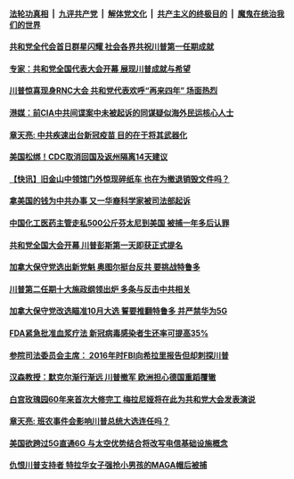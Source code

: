 

####  [法轮功真相](../../../../basic/blob/master/README.md?t=08260431) &nbsp;|&nbsp; [九评共产党](../../../../9ping.md/blob/master/README.md?t=08260431) &nbsp;|&nbsp; [解体党文化](../../../../jtdwh.md/blob/master/README.md?t=08260431)  &nbsp;|&nbsp; [共产主义的终极目的](../../../../gczydzjmd.md/blob/master/README.md?t=08260431) &nbsp;|&nbsp; [魔鬼在统治我们的世界](../../../../mgztzwmdsj.md/blob/master/README.md?t=08260431) 

#### [共和党全代会首日群星闪耀 社会各界共祝川普第一任期成就](../pages/soh6/415030.md?t=08260431) 
#### [专家：共和党全国代表大会开幕 展现川普成就与希望  ](../pages/soh6/414904.md?t=08260431) 
#### [川普惊喜现身RNC大会 共和党代表欢呼“再来四年” 场面热烈](../pages/soh6/414784.md?t=08260431) 
#### [港媒：前CIA中共间谍案中未被起诉的同谋疑似海外民运核心人士](../pages/soh6/414751.md?t=08260431) 
#### [章天亮: 中共疾速出台新冠疫苗 目的在于将其武器化](../pages/soh6/414748.md?t=08260431) 
#### [美国松绑！CDC取消回国及返州隔离14天建议](../pages/soh6/414724.md?t=08260431) 
#### [【快讯】旧金山中领馆门外惊现碎纸车 也在为撤退销毁文件吗？](../pages/soh6/414736.md?t=08260431) 
#### [拿美国的钱为中共办事 又一华裔科学家被司法部起诉](../pages/soh6/414727.md?t=08260431) 
#### [中国化工医药主管走私500公斤芬太尼到美国 被捕一年多后认罪](../pages/soh6/414691.md?t=08260431) 
#### [共和党全国大会开幕  川普彭斯第一天即获正式提名](../pages/soh6/414682.md?t=08260431) 
#### [加拿大保守党选出新党魁 奥图尔挺台反共 要挑战特鲁多](../pages/soh6/414676.md?t=08260431) 
#### [川普第二任期十大施政纲领出炉 多条与反击中共相关](../pages/soh6/414664.md?t=08260431) 
#### [加拿大保守党改选瞄准10月大选 誓要推翻特鲁多 并严禁华为5G ](../pages/soh6/414538.md?t=08260431) 
#### [FDA紧急批准血浆疗法 新冠病毒感染者生还率可提高35%](../pages/soh6/414493.md?t=08260431) 
#### [参院司法委员会主席： 2016年时FBI向希拉里报告但却刺探川普](../pages/soh6/414442.md?t=08260431) 
#### [汉森教授：默克尔渐行渐远 川普撤军 欧洲担心德国重蹈覆辙](../pages/soh6/414448.md?t=08260431) 
#### [白宫玫瑰园60年来首次大修完工 梅拉尼娅将在此为共和党大会发表演说](../pages/soh6/414421.md?t=08260431) 
#### [章天亮: 班农事件会影响川普总统大选连任吗？](../pages/soh6/414430.md?t=08260431) 
#### [美国欲跨过5G直通6G  与太空优势结合将改写电信基础设施概念](../pages/soh6/414394.md?t=08260431) 
#### [仇恨川普支持者 特拉华女子强抢小男孩的MAGA帽后被捕](../pages/soh6/414397.md?t=08260431) 
